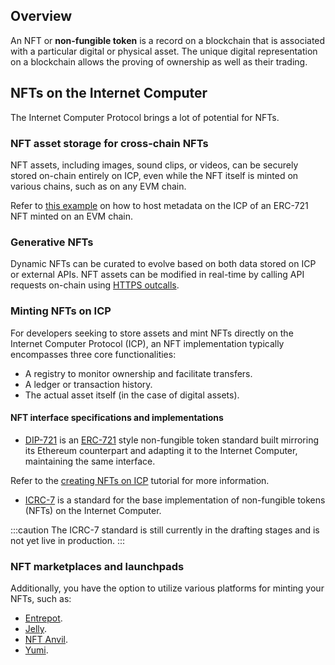 ## Overview

An NFT or **non-fungible token** is a record on a blockchain that is associated with a particular digital or physical asset. The unique digital representation on a blockchain allows the proving of ownership as well as their trading.

## NFTs on the Internet Computer

The Internet Computer Protocol brings a lot of potential for NFTs. 

### NFT asset storage for cross-chain NFTs

NFT assets, including images, sound clips, or videos, can be securely stored on-chain entirely on ICP, even while the NFT itself is minted on various chains, such as on any EVM chain.

Refer to [this example](https://github.com/domwoe/erc-721-ic-assets) on how to host metadata on the ICP of an ERC-721 NFT minted on an EVM chain.

### Generative NFTs 

Dynamic NFTs can be curated to evolve based on both data stored on ICP or external APIs. NFT assets can be modified in real-time by calling API requests on-chain using [HTTPS outcalls](/https-outcalls).

### Minting NFTs on ICP

For developers seeking to store assets and mint NFTs directly on the Internet Computer Protocol (ICP), an NFT implementation typically encompasses three core functionalities:

- A registry to monitor ownership and facilitate transfers.
- A ledger or transaction history.
- The actual asset itself (in the case of digital assets).

#### NFT interface specifications and implementations

- [DIP-721](https://github.com/Psychedelic/DIP721) is an [ERC-721](https://eips.ethereum.org/EIPS/eip-721) style non-fungible token standard built mirroring its Ethereum counterpart and adapting it to the Internet Computer, maintaining the same interface.

Refer to the [creating NFTs on ICP](https://internetcomputer.org/docs/current/tutorials/developer-journey/level-5/5.4-NFT-tutorial#icrc-7) tutorial for more information.

- [ICRC-7](https://github.com/dfinity/ICRC/tree/54d98a82a626daad6f674f1b8e6b815785f6c8c5/ICRCs/ICRC-7) is a standard for the base implementation of non-fungible tokens (NFTs) on the Internet Computer.

:::caution
The ICRC-7 standard is still currently in the drafting stages and is not yet live in production.
:::

### NFT marketplaces and launchpads

Additionally, you have the option to utilize various platforms for minting your NFTs, such as:

- [Entrepot](https://entrepot.app/).
- [Jelly](https://jelly.xyz/).
- [NFT Anvil](https://nftanvil.com/).
- [Yumi](https://tppkg-ziaaa-aaaal-qatrq-cai.raw.icp0.io/).





